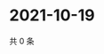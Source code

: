 # 2021-10-19

共 0 条

<!-- BEGIN WEIBO -->
<!-- 最后更新时间 Tue Oct 19 2021 09:51:27 GMT+0800 (China Standard Time) -->

<!-- END WEIBO -->
